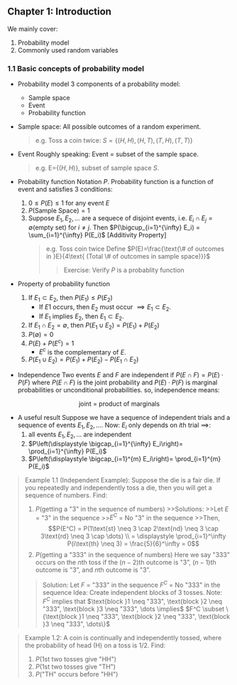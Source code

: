 ## Chapter 1: Introduction
We mainly cover:
1. Probability model
2. Commonly used random variables

### 1.1 Basic concepts of probability model
- Probability model
3 components of a probability model:
    - Sample space
    - Event
    - Probability function
- Sample space:
All possible outcomes of a random experiment.
    >e.g. Toss a coin twice: $S = \{(H,H), (H,T), (T,H), (T,T)\}$
- Event
Roughly speaking: Event = subset of the sample space.
    >e.g. E=$\{(H,H)\}$, subset of sample space $S$.
- Probability function
Notation $P$. Probability function is a function of event and satisfies 3 conditions:
    1. $0 \leq P(E) \leq 1$ for any event $E$
    2. $P($Sample Space$) = 1$
    3. Suppose $E_1, E_2, \dots$ are a sequece of disjoint events, i.e. $E_i \cap E_j = \emptyset$(empty set) for $i \neq j$. Then $P(\bigcup_{i=1}^{\infty} E_i) = \sum_{i=1}^{\infty} P(E_i)$ [Additivity Property]
        > e.g. Toss coin twice
        Define $P(E)=\frac{\text{\# of outcomes in }E}{4\text{ (Total \# of outcomes in sample space)}}$
        >>Exercise: Verify $P$ is a probablity function

- Property of probability function
    1. If $E_1 \subset E_2$, then $P(E_1) \leq P(E_2)$
        - If $E1$ occurs, then $E_2$ must occur $\implies E_1 \subset E_2$.
        - If $E_1$ implies $E_2$, then $E_1 \subset E_2$.
    2. If $E_1 \cap E_2 = \emptyset$, then $P(E_1 \cup E_2) = P(E_1) + P(E_2)$
    3. $P(\emptyset) = 0$
    4. $P(E) + P(E^c) = 1$
        - $E^c$ is the complementary of $E$.
    5. $P(E_1 \cup E_2) = P(E_1)+P(E_2)-P(E_1\cap E_2)$

- Independence
Two events $E$ and $F$ are independent if $P(E \cap F) = P(E) \cdot P(F)$ where $P(E \cap F)$ is the joint probability and $P(E) \cdot P(F)$ is marginal probabilities or unconditional probabilities.
so, independence means:
<center>joint = product of marginals</center>

- A useful result
Suppose we have a sequence of independent trials and a sequence of events $E_1, E_2, \dots$.
Now: $E_i$ only depends on $i$th trial $\implies$:
    1. all events $E_1, E_2, \dots$ are independent
    2. $P\left(\displaystyle \bigcap_{i=1}^{\infty} E_i\right)= \prod_{i=1}^{\infty} P(E_i)$
    2. $P\left(\displaystyle \bigcap_{i=1}^{m} E_i\right)= \prod_{i=1}^{m} P(E_i)$



>Example 1.1 (Independent Example):
Suppose the die is a fair die. If you repeatedly and independently toss a die, then you will get a sequence of numbers.
Find:
>1. $P($getting a "3" in the sequence of numbers$)$
    >>Solutions:
    >>Let $E$ = "3" in the sequence
    >>$E^C$ = No "3" in the sequence
    >>Then, $$P(E^C) = P(1\text{st} \neq 3 \cap 2\text{nd} \neq 3 \cap 3\text{rd} \neq 3 \cap \dots) \\ = \displaystyle \prod_{i=1}^\infty P(i\text{th} \neq 3) = \frac{5}{6}^\infty = 0$$
>2. $P($getting a "333" in the sequence of numbers$)$
Here we say "333” occurs on the $n$th toss if the $(n-2)$th outcome is "3”, $(n-1)$th outcome is "3”, and $n$th outcome is "3”.
>> Solution: Let $F$ = "333" in the sequence
>> $F^C$ = No "333" in the sequence
>> Idea: Create independent blocks of 3 tosses.
>> Note: $F^C$ implies that $\text{block }1 \neq "333", \text{block }2 \neq "333", \text{block }3 \neq "333", \dots \implies$ $F^C \subset \{\text{block }1 \neq "333", \text{block }2 \neq "333", \text{block }3 \neq "333", \dots\}$


>Example 1.2:
A coin is continually and independently tossed, where the probability of head (H) on a toss is $1/2$.
Find:
>1. $P(1$st two tosses give "HH"$)$
>2. $P(1$st two tosses give "TH"$)$
>3. $P($"TH" occurs before "HH"$)$